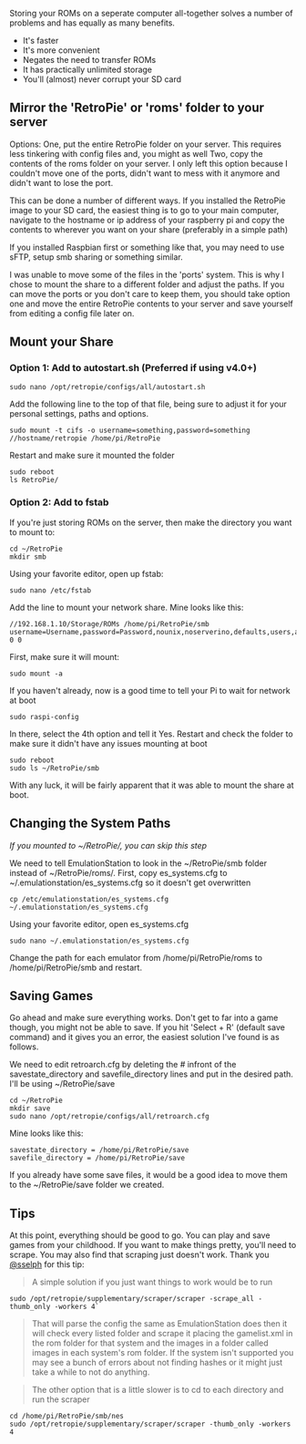 Storing your ROMs on a seperate computer all-together solves a number of problems and has equally as many benefits.

* It's faster
* It's more convenient
* Negates the need to transfer ROMs
* It has practically unlimited storage
* You'll (almost) never corrupt your SD card

## Mirror the 'RetroPie' or 'roms' folder to your server

Options:
One, put the entire RetroPie folder on your server. This requires less tinkering with config files and, you might as well
Two, copy the contents of the roms folder on your server. I only left this option because I couldn't move one of the ports, didn't want to mess with it anymore and didn't want to lose the port.

This can be done a number of different ways. If you installed the RetroPie image to your SD card, the easiest thing is to go to your main computer, navigate to the hostname or ip address of your raspberry pi and copy the contents to wherever you want on your share (preferably in a simple path)

If you installed Raspbian first or something like that, you may need to use sFTP, setup smb sharing or something similar.

I was unable to move some of the files in the 'ports' system. This is why I chose to mount the share to a different folder and adjust the paths. If you can move the ports or you don't care to keep them, you should take option one and move the entire RetroPie contents to your server and save yourself from editing a config file later on.

## Mount your Share

### Option 1: Add to autostart.sh (Preferred if using v4.0+)

    sudo nano /opt/retropie/configs/all/autostart.sh

Add the following line to the top of that file, being sure to adjust it for your personal settings, paths and options.

    sudo mount -t cifs -o username=something,password=something //hostname/retropie /home/pi/RetroPie

Restart and make sure it mounted the folder

    sudo reboot
    ls RetroPie/

### Option 2: Add to fstab

If you're just storing ROMs on the server, then make the directory you want to mount to:

    cd ~/RetroPie
    mkdir smb

Using your favorite editor, open up fstab:

    sudo nano /etc/fstab

Add the line to mount your network share. Mine looks like this:

    //192.168.1.10/Storage/ROMs /home/pi/RetroPie/smb username=Username,password=Password,nounix,noserverino,defaults,users,auto 0 0

First, make sure it will mount:

    sudo mount -a

If you haven't already, now is a good time to tell your Pi to wait for network at boot

    sudo raspi-config

In there, select the 4th option and tell it Yes.
Restart and check the folder to make sure it didn't have any issues mounting at boot

    sudo reboot
    sudo ls ~/RetroPie/smb

With any luck, it will be fairly apparent that it was able to mount the share at boot.

## Changing the System Paths
_If you mounted to ~/RetroPie/, you can skip this step_

We need to tell EmulationStation to look in the ~/RetroPie/smb folder instead of ~/RetroPie/roms/.
First, copy es_systems.cfg to ~/.emulationstation/es_systems.cfg so it doesn't get overwritten

    cp /etc/emulationstation/es_systems.cfg ~/.emulationstation/es_systems.cfg

Using your favorite editor, open es_systems.cfg

    sudo nano ~/.emulationstation/es_systems.cfg

Change the path for each emulator from /home/pi/RetroPie/roms to /home/pi/RetroPie/smb and restart.

## Saving Games

Go ahead and make sure everything works. Don't get to far into a game though, you might not be able to save. If you hit 'Select + R' (default save command) and it gives you an error, the easiest solution I've found is as follows.

We need to edit retroarch.cfg by deleting the # infront of the savestate_directory and savefile_directory lines and put in the desired path. I'll be using ~/RetroPie/save

    cd ~/RetroPie
    mkdir save
    sudo nano /opt/retropie/configs/all/retroarch.cfg 

Mine looks like this:

    savestate_directory = /home/pi/RetroPie/save
    savefile_directory = /home/pi/RetroPie/save

If you already have some save files, it would be a good idea to move them to the ~/RetroPie/save folder we created.

## Tips

At this point, everything should be good to go. You can play and save games from your childhood. If you want to make things pretty, you'll need to scrape. You may also find that scraping just doesn't work. Thank you [@sselph](https://retropie.org.uk/forum/user/sselph) for this tip:

> A simple solution if you just want things to work would be to run

    sudo /opt/retropie/supplementary/scraper/scraper -scrape_all -thumb_only -workers 4`

> That will parse the config the same as EmulationStation does then it will check every listed folder and scrape it placing the gamelist.xml in the rom folder for that system and the images in a folder called images in each system's rom folder. If the system isn't supported you may see a bunch of errors about not finding hashes or it might just take a while to not do anything.

> The other option that is a little slower is to cd to each directory and run the scraper

    cd /home/pi/RetroPie/smb/nes
    sudo /opt/retropie/supplementary/scraper/scraper -thumb_only -workers 4